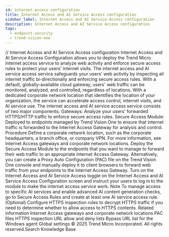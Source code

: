 ```yaml
---
id: internet-access-configuration
title: Internet Access and AI Service Access configuration
sidebar_label: Internet Access and AI Service Access configuration
description: Internet Access and AI Service Access configuration
tags:
  - endpoint-security
  - trend-vision-one
---
```


/*<![CDATA[*/ $('#title').html($('meta[name=map-description]').attr('content')); /*]]>*/ Internet Access and AI Service Access configuration Internet Access and AI Service Access Configuration allows you to deploy the Trend Micro internet access service to analyze web activity and enforce secure access rules to protect your users' internet visits. The internet access and AI service access service safeguards your users' web activity by inspecting all internet traffic bi-directionally and enforcing secure access rules. With a default, globally-available cloud gateway, users' web traffic can be monitored, analyzed, and controlled, regardless of locations. With a dedicated corporate network location that identifies the location of your organization, the service can accelerate access control, internet visits, and AI service use. The internet access and AI service access service consists of two major components: Gateways: Analyze your users' forwarded HTTPS/HTTP traffic to enforce secure access rules. Secure Access Module: Deployed to endpoints managed by Trend Vision One to ensure that internet traffic is forwarded to the Internet Access Gateway for analysis and control. Procedure Define a corporate network location, such as the corporate headquarters, a branch office, or company VPN. For more information, see Internet Access gateways and corporate network locations. Deploy the Secure Access Module to the endpoints that you want to manage to forward their web traffic to an appropriate Internet Access Gateway. Alternatively, you can create a Proxy Auto Configuration (PAC) file on the Trend Vision One console and manually deploy it to client browsers to forward web traffic from your endpoints to the Internet Access Gateway. Turn on the Internet Access and AI Service Access toggle on the Internet Access and AI Service Access Configuration screen and instruct your users to log in to the module to make the internet access service work. Note To manage access to specific AI services and enable advanced AI content generation checks, go to Secure Access Rules and create at least one AI service access rule. (Optional) Configure HTTPS inspection rules to decrypt HTTPS traffic if you need to determine whether to allow access to HTTPS contents. Related information Internet Access gateways and corporate network locations PAC files HTTPS inspection URL allow and deny lists Bypass URL list for the Windows agent Global settings © 2025 Trend Micro Incorporated. All rights reserved.Search Knowledge Base